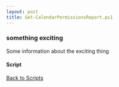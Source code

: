 ```yaml
---
layout: post
title: Get-CalendarPermissionsReport.ps1
---
```


### something exciting

Some information about the exciting thing

#### Script

<script async src="https://gist-it.appspot.com/github.com/BanterBoy/scripts-blog/blob/master/PowerShell/scripts/activeDirectory/Get-CalendarPermissionsReport.ps1"></script>

<a href="/menu/_pages/scripts.html">Back to Scripts</a>
